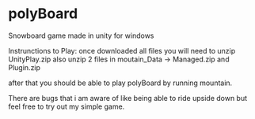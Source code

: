 # polyBoard
Snowboard game made in unity for windows

Instrunctions to Play:
once downloaded all files you will need to unzip UnityPlay.zip
also unzip 2 files in moutain_Data -> Managed.zip and Plugin.zip

after that you should be able to play polyBoard by running mountain.

There are bugs that i am aware of like being able to ride upside down but feel free to try out my simple game.

